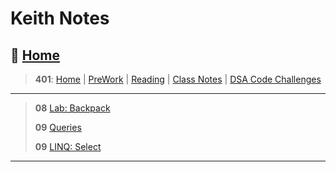 # Keith Notes

## 🏡 [**Home**](https://mistidinzy.github.io/ReadingNotes/)

> **401**: [Home](/401home.md)
|
[PreWork](401/preworkRM.md)
|
[Reading](401/ReadingRM.md)
|
[Class Notes](401/ClassRM.md)
|
[DSA Code Challenges](https://mistidinzy.github.io/data-structures-and-algorithms/)

_____

> **08** [Lab: Backpack](/401/knotes/c8-labBackpackSC.md)
>
> **09** [Queries](/401/knotes/c9-exampleQueries.md)
>
> **09** [LINQ: Select](/401/knotes/c9-LINQ-Select.md)

_____
